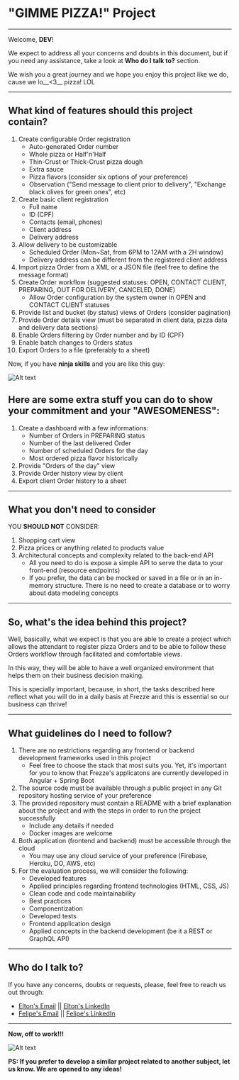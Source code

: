 # "GIMME PIZZA!" Project #
***

Welcome, **DEV**!

We expect to address all your concerns and doubts in this document, but if you need any assistance, take a look at **Who do I talk to?** section.

We wish you a great journey and we hope you enjoy this project like we do, cause we lo__<3__ pizza! LOL

***
## What kind of features should this project contain? ##

1. Create configurable Order registration
	* Auto-generated Order number
	* Whole pizza or Half'n'Half
	* Thin-Crust or Thick-Crust pizza dough
	* Extra sauce
	* Pizza flavors (consider six options of your preference)
	* Observation ("Send message to client prior to delivery", "Exchange black olives for green ones", etc)
2. Create basic client registration
	* Full name
	* ID (CPF)
	* Contacts (email, phones)
	* Client address
	* Delivery address
3. Allow delivery to be customizable
	* Scheduled Order (Mon~Sat, from 6PM to 12AM with a 2H window)
	* Delivery address can be different from the registered client address
4. Import pizza Order from a XML or a JSON file (feel free to define the message format)
5. Create Order workflow (suggested statuses: OPEN, CONTACT CLIENT, PREPARING, OUT FOR DELIVERY, CANCELED, DONE)
	* Allow Order configuration by the system owner in OPEN and CONTACT CLIENT statuses
6. Provide list and bucket (by status) views of Orders (consider pagination)
7. Provide Order details view (must be separated in client data, pizza data and delivery data sections)
8. Enable Orders filtering by Order number and by ID (CPF)
9. Enable batch changes to Orders status
10. Export Orders to a file (preferably to a sheet)

Now, if you have **ninja skills** and you are like this guy:

![Alt text](https://media1.tenor.com/images/071073537a1f211c0fe4fa680a836bfb/tenor.gif?itemid=4996013 "Challenge Accepted")

## Here are some extra stuff you can do to show your commitment and your "AWESOMENESS": ##

1. Create a dashboard with a few informations:
	* Number of Orders in PREPARING status
	* Number of the last delivered Order
	* Number of scheduled Orders for the day
	* Most ordered pizza flavor historically
2. Provide "Orders of the day" view
3. Provide Order history view by client
4. Export client Order history to a sheet

***
## What you don't need to consider ##

YOU **SHOULD NOT** CONSIDER:

1. Shopping cart view
2. Pizza prices or anything related to products value
3. Architectural concepts and complexity related to the back-end API
	* All you need to do is expose a simple API to serve the data to your front-end (resource endpoints)
	* If you prefer, the data can be mocked or saved in a file or in an in-memory structure. There is no need to create a database or to worry about data modeling concepts

***
## So, what's the idea behind this project? ##

Well, basically, what we expect is that you are able to create a project which allows the attendant to register pizza Orders and to be able to follow these Orders workflow through facilitated and comfortable views. 

In this way, they will be able to have a well organized environment that helps them on their business decision making.

This is specially important, because, in short, the tasks described here reflect what you will do in a daily basis at Frezze and this is essential so our business can thrive!

***
## What guidelines do I need to follow? ##

1. There are no restrictions regarding any frontend or backend development frameworks used in this project
	* Feel free to choose the stack that most suits you. Yet, it's important for you to know that Frezze's applicatons are currently developed in Angular + Spring Boot
2. The source code must be available through a public project in any Git repository hosting service of your preference
3. The provided repository must contain a README with a brief explanation about the project and with the steps in order to run the project successfully
	* Include any details if needed
	* Docker images are welcome
4. Both application (frontend and backend) must be accessible through the cloud
	* You may use any cloud service of your preference (Firebase, Heroku, DO, AWS, etc)
5. For the evaluation process, we will consider the following:
	* Developed features
	* Applied principles regarding frontend technologies (HTML, CSS, JS)
	* Clean code and code maintainability
	* Best practices
	* Componentization
	* Developed tests
	* Frontend application design
	* Applied concepts in the backend development (be it a REST or GraphQL API)

***
## Who do I talk to? ##

If you have any concerns, doubts or requests, please, feel free to reach us out through:

- [Elton's Email](elton@frezze.com.br) || [Elton's LinkedIn](https://www.linkedin.com/in/elton-a-soares/)
- [Felipe's Email](felipe@frezze.com.br) || [Felipe's LinkedIn](https://www.linkedin.com/in/felipemantovanello/)

***

**Now, off to work!!!**

![Alt text](https://media1.tenor.com/images/44826c0ff7a64db5896ad728237d8ecd/tenor.gif?itemid=4903969 "Crazy Typing")


**PS: If you prefer to develop a similar project related to another subject, let us know. We are opened to any ideas!**

